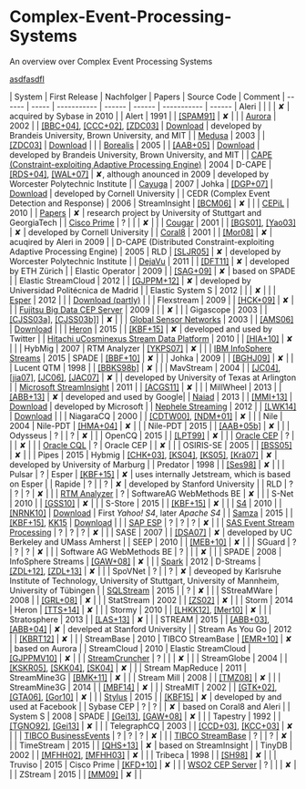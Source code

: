 # Complex-Event-Processing-Systems
An overview over Complex Event Processing Systems  

[asdfasdfl](test.pdf)

| System | First Release | Nachfolger | Papers | Source Code |  Comment
| ------ | ----- | ----------- | ------ | ------ | ----------- | ------
| Aleri | | | | ✘ | acquired by Sybase in 2010 | 
| Alert | 1991 | | [[SPAM91]](raw/gh-pages/papers/SPAM91.pdf) | ✘ | | 
| [Aurora](http://cs.brown.edu/research/aurora/) | 2002 | | [[BBC+04]](raw/gh-pages/papers/BBC%2B04.pdf), [[CCC+02]](raw/gh-pages/papers/CCC%2B02.pdf), [[ZDC03]](raw/gh-pages/papers/ZDC03.pdf) |  [Download](http://cs.brown.edu/research/aurora/aurora_1_2.tar.gz) | developed by Brandeis University, Brown University, and MIT | 
| [Medusa](http://nsl.cs.usc.edu/Projects/Medusa) | 2003 | | [[ZDC03]](raw/gh-pages/papers/ZDC03.pdf) | [Download](https://github.com/USC-NSL/Medusa) | | 
| [Borealis](http://cs.brown.edu/research/borealis/public/) | 2005 | | [[AAB+05]](raw/gh-pages/papers/AAB+05.pdf) | [Download](http://cs.brown.edu/research/borealis/public/#software) | developed by Brandeis University, Brown University, and MIT  | 
| [CAPE (Constraint-exploiting Adaptive Processing Engine)](http://davis.wpi.edu/dsrg/PROJECTS/CAPE/index.html) | 2004 | D-CAPE | [[RDS+04]](papers/), [[WAL+07]](papers/) | ✘, although anounced in 2009 | developed by Worcester Polytechnic Institute | 
| [Cayuga](http://www.cs.cornell.edu/bigreddata/cayuga/) | 2007 | Johka | [[DGP+07]](papers/) | [Download](http://www.cs.cornell.edu/bigreddata/cayuga/cayuga_code/cayuga_code.php) | developed by Cornell University | 
| CEDR (Complex Event Detection and Response) | 2006 | StreamInsight | [[BCM06]](papers/) | ✘ | | 
| [CEPiL](https://www.ipvs.uni-stuttgart.de/abteilungen/vs/forschung/projekte/CEP-in-the-Large) | 2010 | | [Papers](http://www2.informatik.uni-stuttgart.de/zdi/buecherei/NCSTRL_listings/projekt/CEPIL.html) | ✘ | research project by University of Stuttgart and GeorgiaTech | 
| [Cisco Prime](http://www.cisco.com/c/en/us/td/docs/net_mgmt/prime/network/4-1/user/guide/CiscoPrimeNetwork41UserGuide/fault-theory.html) | ? | |  | ✘ | | 
| [Cougar](http://www.cs.cornell.edu/bigreddata/cougar/index.php) | 2001 | | [[BGS01]](papers/), [[Yao03]](papers/) | ✘ | developed by Cornell University | 
| [Coral8](https://www.crunchbase.com/organization/coral8) | 2001 | | [[Mor08]](papers/) | ✘ | acuqired by Aleri in 2009 | 
| D-CAPE (Distributed Constraint-exploiting Adaptive Processing Engine) | 2005 | RLD | [[SLJR05]](papers/) | ✘ | developed by Worcester Polytechnic Institute | 
| [DejaVu](https://www.systems.ethz.ch/node/198) | 2011 | | [[DFT11]](papers/) | ✘ | developed by ETH Zürich | 
| Elastic Operator | 2009 | | [[SAG+09]](papers/) | ✘ | based on SPADE | 
| Elastic StreamCloud | 2012 | | [[GJPPM+12]](papers/) | ✘ | developed by Universidad Politécnica de Madrid | 
| Elastic System S | 2012 | | | ✘ | | 
| [Esper](http://www.espertech.com/esper/index.php) | 2012 | | | [Download (partly)](http://www.espertech.com/download/) |  | 
| Flexstream | 2009 | | [[HCK+09]](papers/) | ✘ | | 
| [Fujitsu Big Data CEP Server](http://www.fujitsu.com/global/products/software/middleware/application-infrastructure/interstage/solutions/big-data/bdcep/features/) | 2009 | | | ✘ | | 
| Gigascope | 2003 | | [[CJSS03a]](papers/), [[CJSS03b]](papers/)] | ✘  | | 
| [Global Sensor Networks](https://github.com/LSIR/gsn) | 2003 | | [[AMS06]](papers/AMS06.pdf) | [Download](https://github.com/LSIR/gsn) | | 
| [Heron](https://blog.twitter.com/2015/flying-faster-with-twitter-heron) | 2015 | | [[KBF+15]]() | ✘ | developed and used by Twitter | 
| [Hitachi uCosminexus Stream Data Platform](http://www.hitachi.com/products/it/software/prod/cosminexus/products/list/index.html) | 2010 | | [[HIA+10]](papers/) | ✘ |  | 
| HybMig | 2007 | RTM Analyzer | [[YKPS07]](papers/) | ✘ | | 
| [IBM InfoSphere Streams](http://www-03.ibm.com/software/products/en/ibm-streams) | 2015 | SPADE | [[BBF+10]](papers/) | ✘ | | 
| Johka | 2009 | | [[BGHJ09]](papers/) | ✘ | | 
| Lucent QTM | 1998 | | [[BBKS98b]](papers/) | ✘  | | 
| MavStream | 2004 | | [[JC04]](papers/), [[jia07]](papers/),  [[JC06]](papers/),  [[JAC07]](papers/) | ✘ |  | developed by University of Texas at Arlington | 
| [Microsoft StreamInsight](https://technet.microsoft.com/de-de/library/ee362541(v=sql.111).aspx) | 2011 | | [[ACGS11]](papers/) | ✘ | | 
| MillWheel | 2013 | | [[ABB+13]](papers/) | ✘ | developed and used by Google| 
| [Naiad](http://research.microsoft.com/en-us/projects/naiad/) | 2013 | | [[MMI+13]](papers/) | [Download](https://github.com/MicrosoftResearch/Naiad) | developed by Microsoft | 
| [Nephele Streaming](https://github.com/bjoernlohrmann/nephele-streaming) | 2012 | | [[LWK14]](papers/) | [Download](https://github.com/bjoernlohrmann/nephele-streaming) | | 
| NiagaraCQ | 2000 | | [[CDTW00]](), [[NDM+01]]() | ✘ | | 
| Nile | 2004 | Nile-PDT | [[HMA+04]]() | ✘ | | 
| Nile-PDT | 2015 | | [[AAB+05b]]() | ✘ | | 
| Odysseus | ? | | ? | ✘ | | 
| OpenCQ | 2015 | | [[LPT99]]() | ✘ | | 
| [Oracle CEP](http://www.oracle.com/technetwork/middleware/complex-event-processing/overview/index.html) | ? | | | ✘ | | 
| [Oracle CQL](https://docs.oracle.com/cd/E14571_01/apirefs.1111/e12048.pdf) | ? | Oracle CEP | | ✘ | | 
| OSIRIS-SE | 2005 | | [[BSS05]](papers/) | ✘ | | 
| Pipes | 2015 | Hybmig | [[CHK+03]](papers/), [[KS04]](papers/), [[KS05]](papers/), [[Krä07]](papers/) | ✘ | developed by University of Marburg | 
| Predator | 1998 | | [[Ses98]](papers/) | ✘ |  | 
| Pulsar | ? | Esper | [[KBF+15]](papers/) | ✘ | uses internally Jetstream, which is based on Esper | 
| Rapide | ? | | ? | ✘ | developed by Stanford University | 
| RLD | ? | ? | ? | ✘ | | 
| [RTM Analyzer](http://www.gfft-portal.de/files/WhitePaper_RTM_Analyzer.pdf) | ? | SoftwareAG WebMethods BE  | ✘ | | 
| S-Net | 2010 | | [[GSS10]](papers/) | ✘ | | 
| S-Store | 2015 | | [[KBF+15]](papers/) | ✘ | | 
| [S4](http://incubator.apache.org/s4/) | 2010 | | [[NRNK10]](papers/) | [Download](http://incubator.apache.org/s4/download/) | First *Yahoo! S4*, later *Apache S4* | 
| [Samza](http://samza.apache.org/) | 2015 | | [[KBF+15]](papers/), [KK15](/papers) | [Download](http://samza.apache.org/startup/download/) | | 
| [SAP ESP](http://scn.sap.com/community/event-stream-processor) | ? | ? | ? | ✘ | | 
| [SAS Event Stream Processing](http://www.sas.com/en_us/software/data-management/event-stream-processing.html) | ? | ? | ? | ✘ |  |
| SASE | 2007 | | [[DSA07]](papers/) | ✘ | developed by UC Berkeley and UMass Amherst | 
| SEEP | 2010 | | [[MEB+10]](papers/) | ✘ |  | 
| SGuard | ? | ? | ? | ✘ |  | 
| Software AG WebMethods BE | ? | | | ✘ |  | 
| SPADE | 2008 | InfoSphere Streams | [[GAW+08]]() | ✘ |  | 
| [Spark](http://spark.apache.org/) | 2012 | D-Streams | [[ZDL+12]](), [[ZDL+13]]() | ✘ |  | 
| SpoVNet | ? | | ? | ✘ | deveoped by Karlsruhe Institute of Technology, University of Stuttgart, University of Mannheim, University of Tübingen | 
| [SQLStream](http://www.sqlstream.com/) | 2015 | | ? | ✘ | | 
| SStreaMWare | 2008 | | [[GRL+08]](papers/) | ✘ | | 
| StatStream | 2002 | | [[ZS02]](papers/) | ✘ |  | 
| Storm | 2014 | Heron | [[TTS+14]](papers/) | ✘ |  | 
| Stormy | 2010 | | [[LHKK12]](), [[Mer10]](papers/) | ✘ |  | 
| Stratosphere | 2013 | | [[LAS+13]](papers/) | ✘ |  | 
| STREAM | 2015 | | [[ABB+03]](), [[ABB+04]](papers/) | ✘ | develped at Stanford University | 
| Stream As You Go | 2012 | | [[KBRT12]](papers/) | ✘ |  | 
| StreamBase | 2010 | TIBCO StreamBase | [[EMR+10]](papers/) | ✘ | based on Aurora | 
| StreamCloud | 2010 | Elastic StreamCloud | [[GJPPMV10]](papers/) | ✘ | | 
| [StreamCruncher](http://www.streamcruncher.com/) | ? | | | ✘ | | 
| StreamGlobe | 2004 | | [[KSKR05]](papers/), [[SKK04]](papers/), [[SK04]](papers/) | ✘ | | 
| Stream MapReduce | 2011 | StreamMine3G | [[BMK+11]](papers/) | ✘ | | 
| Stream Mill | 2008 | | [[TMZ08]](papers/) | ✘ | | 
| StreamMine3G | 2014 | | [[MBF14]](papers/) | ✘ | | 
| StreaMIT | 2002 | | [[GTK+02]](papers/), [[GTA06]](papers/), [[Gor10]](papers/) | ✘ |  | 
| [Stylus](https://qconsf.com/sf2015/presentation/stylus-facebook-new-stream-processing-platform) | 2015 | | [[KBF15]](papers/) | ✘ | developed by and used at Facebook | 
| Sybase CEP | ? | ? | | ✘ | based on Coral8 and Aleri | 
| System S | 2008 | SPADE | [[Gei13]](papers/), [[GAW+08]]() | ✘ | | 
| Tapestry | 1992 | | [[TGNO92]](papers/), [[Gei13]](papers/) | ✘ | | 
| TelegraphCQ | 2003 | | [[CCD+03]](), [[KCC+03]](papers/) | ✘ | | 
| [TIBCO BusinessEvents](http://www.tibco.com/products/event-processing/complex-event-processing/businessevents/) | ? | ? | ? | ✘ | | 
| [TIBCO StreamBase](http://www.streambase.com/) | ? | | ? | ✘ |  | 
| TimeStream | 2015 | | [[QHS+13]](papers/) | ✘ | based on StreamInsight | 
| TinyDB | 2002 | | [[MFHH02]](papers/), [[MFHH03]]() | ✘ | | 
| Tribeca | 1998 | | [[SH98]](papers/) | ✘ | | 
| Truviso | 2015 | Cisco Prime | [[KFD+10]](papers/) | ✘ | | 
| [WSO2 CEP Server](http://wso2.com/products/complex-event-processor/) | ? | | | ✘ | | 
| ZStream | 2015 | | [[MM09]](papers/) | ✘ | | 

